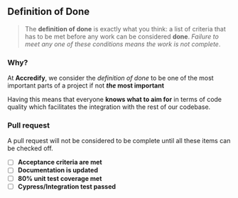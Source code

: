 ## Definition of Done

>The **definition of done** is exactly what you think: a list of criteria that has to be met before any work can be considered **done**. _Failure to meet any one of these conditions means the work is not complete_.

### Why?
At **Accredify**, we consider the _definition of done_ to be one of the most important parts of a project if not **_the_ most important**

Having this means that everyone  **knows what to aim for** in terms of code quality which facilitates the integration with the rest of our codebase.

### Pull request
A pull request will not be considered to be complete until all these items can be checked off.
* [ ] **Acceptance criteria are met**
* [ ] **Documentation is updated**
* [ ] **80% unit test coverage met**
* [ ] **Cypress/Integration test passed**
